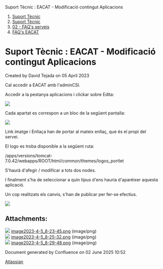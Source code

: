 Suport Tècnic : EACAT - Modificació contingut Aplicacions  

1.  [Suport Tècnic](index.md)
2.  [Suport Tècnic](13893782.md)
3.  [02 - FAQ's serveis](26313393.md)
4.  [FAQ's EACAT](28705559.md)

Suport Tècnic : EACAT - Modificació contingut Aplicacions
=========================================================

Created by David Tejada on 05 April 2023

Cal accedir a EACAT amb l'adminCSI.

  

Accedir a la pestanya aplicacions i clickar sobre Edita:

![](attachments/81856043/81856044.png)

  

Cada apartat es correspon a un bloc de la següent pantalla:

  

![](attachments/81856043/81856045.png)

  

Link imatge i Enllaça han de portar al mateix enllaç, que és el propi del servei.

El logo es troba disponible a la següent ruta:

/apps/versions/tomcat-7.0.42/webapps/ROOT/html/common/themes/logos\_portlet

  

S'haurà d'afegir / modificar a tots dos nodes.

I finalment s'ha de seleccionar a quin tipus d'ens hauria d'aparèixer aquesta aplicació.

  

Un cop realitzats els canvis, s'han de publicar per fer-se efectius.

![](attachments/81856043/81856046.png)

Attachments:
------------

![](images/icons/bullet_blue.gif) [image2023-4-5\_8-23-45.png](attachments/81856043/81856044.png) (image/png)  
![](images/icons/bullet_blue.gif) [image2023-4-5\_8-25-32.png](attachments/81856043/81856045.png) (image/png)  
![](images/icons/bullet_blue.gif) [image2023-4-5\_8-29-48.png](attachments/81856043/81856046.png) (image/png)  

Document generated by Confluence on 02 June 2025 10:52

[Atlassian](http://www.atlassian.com/)